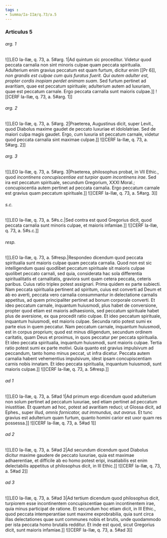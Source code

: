```yaml
---
tags : 
- Summa/Ia-IIæ/q.73/a.5
---
```


### Articulus 5

###### arg. 1
![[LEO Ia-IIæ, q. 73, a. 5#arg. 1|Ad quintum sic proceditur. Videtur quod peccata carnalia non sint minoris culpae quam peccata spiritualia. Adulterium enim gravius peccatum est quam furtum, dicitur enim [[Pr 6]], *non grandis est culpae cum quis furatus fuerit. Qui autem adulter est, propter cordis inopiam perdet animam suam*. Sed furtum pertinet ad avaritiam, quae est peccatum spirituale; adulterium autem ad luxuriam, quae est peccatum carnale. Ergo peccata carnalia sunt maioris culpae.]]
![[CERF Ia-IIæ, q. 73, a. 5#arg. 1]]

###### arg. 2
![[LEO Ia-IIæ, q. 73, a. 5#arg. 2|Praeterea, Augustinus dicit, super Levit., quod Diabolus maxime gaudet de peccato luxuriae et idololatriae. Sed de maiori culpa magis gaudet. Ergo, cum luxuria sit peccatum carnale, videtur quod peccata carnalia sint maximae culpae.]]
![[CERF Ia-IIæ, q. 73, a. 5#arg. 2]]

###### arg. 3
![[LEO Ia-IIæ, q. 73, a. 5#arg. 3|Praeterea, philosophus probat, in VII Ethic., quod *incontinens concupiscentiae est turpior quam incontinens irae*. Sed ira est peccatum spirituale, secundum Gregorium, XXXI Moral.; concupiscentia autem pertinet ad peccata carnalia. Ergo peccatum carnale est gravius quam peccatum spirituale.]]
![[CERF Ia-IIæ, q. 73, a. 5#arg. 3]]

###### s.c.
![[LEO Ia-IIæ, q. 73, a. 5#s.c.|Sed contra est quod Gregorius dicit, quod peccata carnalia sunt minoris culpae, et maioris infamiae.]]
![[CERF Ia-IIæ, q. 73, a. 5#s.c.]]

###### resp.
![[LEO Ia-IIæ, q. 73, a. 5#resp.|Respondeo dicendum quod peccata spiritualia sunt maioris culpae quam peccata carnalia. Quod non est sic intelligendum quasi quodlibet peccatum spirituale sit maioris culpae quolibet peccato carnali, sed quia, considerata hac sola differentia spiritualitatis et carnalitatis, graviora sunt quam cetera peccata, ceteris paribus. Cuius ratio triplex potest assignari. Prima quidem ex parte subiecti. Nam peccata spiritualia pertinent ad spiritum, cuius est converti ad Deum et ab eo averti, peccata vero carnalia consummantur in delectatione carnalis appetitus, ad quem principaliter pertinet ad bonum corporale converti. Et ideo peccatum carnale, inquantum huiusmodi, plus habet de conversione, propter quod etiam est maioris adhaesionis, sed peccatum spirituale habet plus de aversione, ex qua procedit ratio culpae. Et ideo peccatum spirituale, inquantum huiusmodi, est maioris culpae. Secunda ratio potest sumi ex parte eius in quem peccatur. Nam peccatum carnale, inquantum huiusmodi, est in corpus proprium; quod est minus diligendum, secundum ordinem caritatis, quam Deus et proximus, in quos peccatur per peccata spiritualia. Et ideo peccata spiritualia, inquantum huiusmodi, sunt maioris culpae. Tertia ratio potest sumi ex parte motivi. Quia quanto est gravius impulsivum ad peccandum, tanto homo minus peccat, ut infra dicetur. Peccata autem carnalia habent vehementius impulsivum, idest ipsam concupiscentiam carnis nobis innatam. Et ideo peccata spiritualia, inquantum huiusmodi, sunt maioris culpae.]]
![[CERF Ia-IIæ, q. 73, a. 5#resp.]]

###### ad 1
![[LEO Ia-IIæ, q. 73, a. 5#ad 1|Ad primum ergo dicendum quod adulterium non solum pertinet ad peccatum luxuriae, sed etiam pertinet ad peccatum iniustitiae. Et quantum ad hoc, potest ad avaritiam reduci; ut Glossa dicit, ad Ephes., super illud, *omnis fornicator, aut immundus, aut avarus*. Et tunc gravius est adulterium quam furtum, quanto homini carior est uxor quam res possessa.]]
![[CERF Ia-IIæ, q. 73, a. 5#ad 1]]

###### ad 2
![[LEO Ia-IIæ, q. 73, a. 5#ad 2|Ad secundum dicendum quod Diabolus dicitur maxime gaudere de peccato luxuriae, quia est maximae adhaerentiae, et difficile ab eo homo potest eripi, insatiabilis est enim delectabilis appetitus ut philosophus dicit, in III Ethic.]]
![[CERF Ia-IIæ, q. 73, a. 5#ad 2]]

###### ad 3
![[LEO Ia-IIæ, q. 73, a. 5#ad 3|Ad tertium dicendum quod philosophus dicit, turpiorem esse incontinentem concupiscentiae quam incontinentem irae, quia minus participat de ratione. Et secundum hoc etiam dicit, in III Ethic., quod peccata intemperantiae sunt maxime exprobrabilia, quia sunt circa illas delectationes quae sunt communes nobis et brutis, unde quodammodo per ista peccata homo brutalis redditur. Et inde est quod, sicut Gregorius dicit, sunt maioris infamiae.]]
![[CERF Ia-IIæ, q. 73, a. 5#ad 3]]

